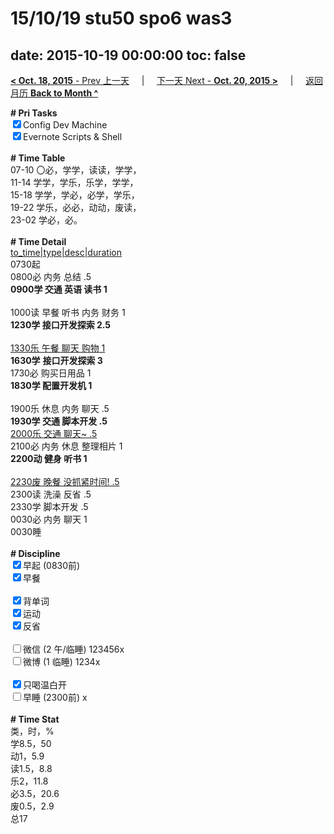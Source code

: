 # 15/10/19 stu50 spo6 was3

date: 2015-10-19 00:00:00
toc: false
---
[**< Oct. 18, 2015** - Prev 上一天](/lifelogs/2015/10/d18.md) &nbsp; &nbsp; | &nbsp; &nbsp; [下一天 Next - **Oct. 20, 2015 >**](/lifelogs/2015/10/d20.md) &nbsp; &nbsp; |  &nbsp; &nbsp; [返回月历 **Back to Month ^**](/lifelogs/2015/10/index.md)
<br/><div><b># Pri Tasks</b></div><div><input checked="true" type="checkbox"/>Config Dev Machine</div><div><input checked="true" type="checkbox"/>Evernote Scripts &amp; Shell</div><div><br/></div><div><b># Time Table</b></div><div>07-10 〇必，学学，读读，学学，</div><div>11-14 学学，学乐，乐学，学学，</div><div>15-18 学学，学必，必学，学乐，</div><div>19-22 学乐，必必，动动，废读，</div><div>23-02 学必，必。</div><div><br/></div><div><b># Time Detail</b></div><div><u>to_time|type|desc|duration</u></div><div>0730起</div><div>0800必 内务 总结 .5</div><div><b>0900学 交通 英语 读书 1</b></div><div><br/></div><div>1000读 早餐 听书 内务 财务 1</div><div><b>1230学 接口开发探索 2.5</b></div><div><br/></div><div><u>1330乐 午餐 聊天 购物 1</u></div><div><b>1630学</b> <b>接口开发探索 3</b></div><div>1730必 购买日用品 1</div><div><b>1830学 配置开发机 1</b></div><div><br/></div><div>1900乐 休息 内务 聊天 .5</div><div><b>1930学 交通 脚本开发 .5</b></div><div><u>2000乐 交通 聊天~ .5</u></div><div>2100必 内务 休息 整理相片 1</div><div><b>2200动 健身 听书 1</b></div><div><br/></div><div><u>2230废 晚餐 没抓紧时间! .5</u></div><div>2300读 洗澡 反省 .5</div><div>2330学 脚本开发 .5</div><div>0030必 内务 聊天 1</div><div>0030睡</div><div><br/></div><div><b># Discipline</b></div><div><input checked="true" type="checkbox"/>早起 (0830前)</div><div><input checked="true" type="checkbox"/>早餐</div><div><br/></div><div><input checked="true" type="checkbox"/>背单词</div><div><input checked="true" type="checkbox"/>运动</div><div><input checked="true" type="checkbox"/>反省</div><div><br/></div><div><input type="checkbox"/>微信 (2 午/临睡) 123456x</div><div><input type="checkbox"/>微博 (1 临睡) 1234x</div><div><br/></div><div><input checked="true" type="checkbox"/>只喝温白开</div><div><input type="checkbox"/>早睡 (2300前) x</div><div><br/></div><div><b># Time Stat</b></div><div>类，时，%</div><div>学8.5，50</div><div>动1，5.9</div><div>读1.5，8.8</div><div>乐2，11.8</div><div>必3.5，20.6</div><div>废0.5，2.9</div><div>总17</div><div><br/></div>

